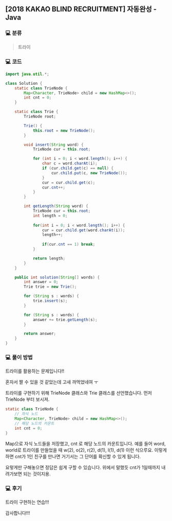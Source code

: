 ## [2018 KAKAO BLIND RECRUITMENT] 자동완성 - Java

###    :computer: ​분류

> 트라이
>



###  :computer: 코드

```java
import java.util.*;

class Solution {
    static class TrieNode {
		Map<Character, TrieNode> child = new HashMap<>();
		int cnt = 0;
	}

	static class Trie {
		TrieNode root;

		Trie() {
			this.root = new TrieNode();
		}

		void insert(String word) {
			TrieNode cur = this.root;

			for (int i = 0; i < word.length(); i++) {
				char c = word.charAt(i);
				if (cur.child.get(c) == null) {
					cur.child.put(c, new TrieNode());
				}
				cur = cur.child.get(c);
				cur.cnt++;
			}
		}

		int getLength(String word) {
			TrieNode cur = this.root;
			int length = 0;
			
			for(int i = 0; i < word.length(); i++) {
				cur = cur.child.get(word.charAt(i));
				length++;
				
				if(cur.cnt == 1) break;
			}

			return length;
		}
	}

	public int solution(String[] words) {
		int answer = 0;
		Trie trie = new Trie();

		for (String s : words) {
			trie.insert(s);
		}

		for (String s : words) {
			answer += trie.getLength(s);
		}

		return answer;
	}
}
```



### :computer: ​풀이 방법

트라이를 활용하는 문제입니다!!

혼자서 짤 수 있을 것 같았는데 고새 까먹었네여 ㅜ



트라이를 구현하기 위해 TrieNode 클래스와 Trie 클래스를 선언했습니다. 먼저 TrieNode 부터 보시져.

```java
static class TrieNode {
	// 자식 노드
	Map<Character, TrieNode> child = new HashMap<>();
	// 해당 노드의 카운트
	int cnt = 0;
}
```

Map으로 자식 노드들을 저장했고, cnt 로 해당 노드의 카운트입니다. 예를 들어 word, world로 트라이를 만들었을 때 w(2), o(2), r(2), d(1), l(1), d(1) 이런 식으루요. 이렇게 하면 cnt가 1인 친구를 만나면 거기서는 그 단어를 확신할 수 있게 됩니다.

 

요렇게만 구해놓으면 정답은 쉽게 구할 수 있습니다. 위에서 말했듯 cnt가 1일때까지 내려가보면 되는 것이지용.





###  :computer: 후기 

트라이 구현하는 연습!!!

감사합니다!!!
